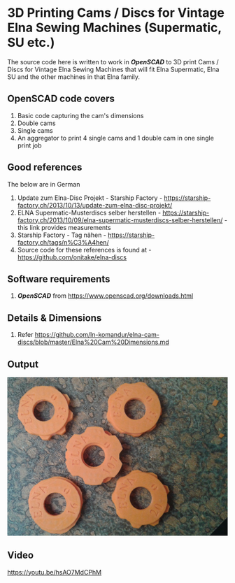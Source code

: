 # 3D Printing Cams / Discs for Vintage Elna Sewing Machines (Supermatic, SU etc.)

The source code here is written to work in **_OpenSCAD_** to 3D print Cams / Discs for Vintage Elna Sewing Machines that will fit Elna Supermatic, Elna SU and the other machines in that Elna family.


## OpenSCAD code covers

1. Basic code capturing the cam's dimensions
1. Double cams
1. Single cams
1. An aggregator to print 4 single cams and 1 double cam in one single print job


## Good references 

The below are in German
1. Update zum Elna-Disc Projekt - Starship Factory - https://starship-factory.ch/2013/10/13/update-zum-elna-disc-projekt/
1. ELNA Supermatic-Musterdiscs selber herstellen - https://starship-factory.ch/2013/10/09/elna-supermatic-musterdiscs-selber-herstellen/ - this link provides measurements
1. Starship Factory - Tag nähen - https://starship-factory.ch/tags/n%C3%A4hen/
1. Source code for these references is found at - https://github.com/onitake/elna-discs 

## Software requirements

1. **_OpenSCAD_** from https://www.openscad.org/downloads.html

## Details & Dimensions
1. Refer https://github.com/ln-komandur/elna-cam-discs/blob/master/Elna%20Cam%20Dimensions.md

## Output

![5 cams printed from 1 print job](https://github.com/ln-komandur/elna-cam-discs/blob/master/5%20Cams%20-%20Print%20Job%20Completed.jpg)

## Video
https://youtu.be/hsAO7MdCPhM
